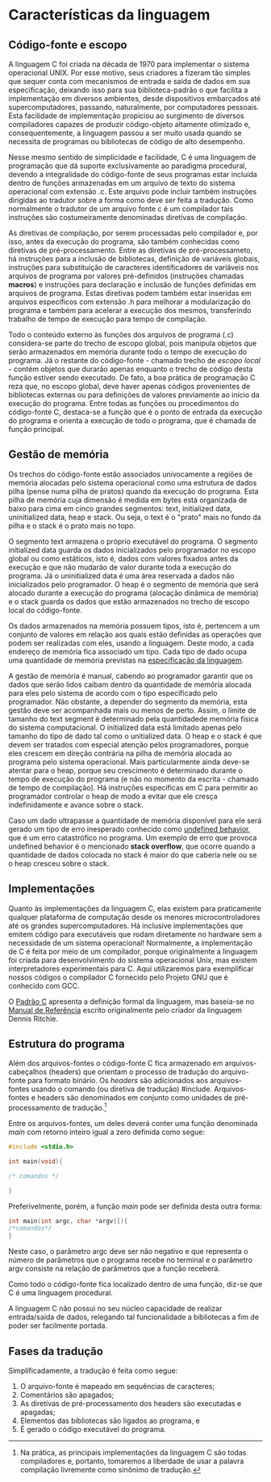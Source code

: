 # Características da linguagem

## Código-fonte e escopo

A linguagem C foi criada na década de 1970 para implementar o sistema operacional UNIX. Por esse motivo, seus criadores a fizeram tão simples que sequer conta com mecanismos de entrada e saída de dados em sua especificação, deixando isso para sua biblioteca-padrão o que facilita a implementação em diversos ambientes, desde dispositivos embarcados até supercomputadores, passando, naturalmente, por computadores pessoais. Esta facilidade de implementação propiciou ao surgimento de diversos compiladores capazes de produzir código-objeto altamente otimizado e, consequentemente, a linguagem passou a ser muito usada quando se necessita de programas ou bibliotecas de código de alto desempenho.

Nesse mesmo sentido de simplicidade e facilidade, C é uma linguagem de programação que dá suporte exclusivamente ao paradigma procedural, devendo a integralidade do código-fonte de seus programas estar incluída dentro de funções armazenadas em um arquivo de texto do sistema operacional com extensão .c.  Este arquivo pode incluir também instruções dirigidas ao tradutor sobre a forma como deve ser feita a tradução.  Como normalmente o tradutor de um arquivo fonte c é um compilador tais instruções são costumeiramente denominadas diretivas de compilação.

As diretivas de compilação, por serem processadas pelo compilador e, por isso, antes da execução do programa, são também conhecidas como diretivas de pré-processamento. Entre as diretivas de pré-processameto, há instruções para a inclusão de bibliotecas, definição de variáveis globais, instruções para substituição de caracteres identificadores de variáveis nos arquivos de programa por valores pré-definidos (instruções chamadas **macros**) e instruções para declaração e inclusão de funções definidas em arquivos de programa. Estas diretivas podem também estar inseridas em arquivos específicos com extensão .h para melhorar a modularização do programa e também para acelerar a execução dos mesmos, transferindo trabalho de tempo de execução para tempo de compilação.

Todo o conteúdo externo às funções dos arquivos de programa (.c) considera-se parte do trecho de escopo global, pois manipula objetos que serão armazenados em memória durante todo o tempo de execução do programa.  Já o restante do código-fonte - chamado trecho de *escopo local* - contém objetos que durarão apenas enquanto o trecho de código desta função estiver sendo executado.  De fato, a boa prática de programação C reza que, no escopo global, deve haver apenas códigos provenientes de bibliotecas externas ou para definições de valores previamente ao início da execução do programa.   Entre todas as funções ou procedimentos do código-fonte C, destaca-se a função que é o ponto de entrada da execução do programa e orienta a execução de todo o programa, que é chamada de função principal.

## Gestão de memória

Os trechos do código-fonte estão associados univocamente a regiões de memória alocadas pelo sistema operacional como uma estrutura de dados pilha (pense numa pilha de pratos) quando da execução do programa.  Esta pilha de memória cuja dimensão é medida em bytes está organizada de baixo para cima em cinco grandes segmentos: text, initialized data, uninitialized data, heap e stack.  Ou seja, o text é o "prato" mais no fundo da pilha e o stack é o prato mais no topo.

O segmento text armazena o próprio executável do programa. O segmento initialized data guarda os dados inicializados pelo programador no escopo global ou como estáticos, isto é, dados com valores fixados antes da execução e que não mudarão de valor durante toda a execução do programa.  Já o uninitialized data é uma área reservada a dados não inicializados pelo programador.  O heap é o segmento de memória que será alocado durante a execução do programa (alocação dinâmica de memória) e o stack guarda os dados que estão armazenados no trecho de escopo local do código-fonte.

Os dados armazenados na memória possuem tipos, isto é, pertencem a um conjunto de valores em relação aos quais estão definidas as operações que podem ser realizadas com eles, usando a linguagem.  Deste modo, a cada endereço de
memória fica associado um tipo.  Cada tipo de dado ocupa uma quantidade de memória previstas na [especificação da linguagem](https://www.open-std.org/jtc1/sc22/wg14/www/docs/n1256.pdf).

A gestão de memória é manual, cabendo ao programador garantir que os dados que serão lidos caibam dentro da quantidade de memória alocada para eles pelo sistema de acordo com o tipo especificado pelo programador.  Não obstante, a depender do segmento da memória, esta gestão deve ser acompanhada mais ou menos de perto.  Assim, o limite de tamanho do text segment é determinado pela quantidadede memória física do sistema computacional.  O initialized data está limitado apenas pelo tamanho do tipo de dado tal como o unitialized data.  O heap e o stack é que devem ser tratados com especial atenção pelos programadores, porque eles crescem em direção contrária na pilha de memória alocada ao programa pelo sistema operacional.  Mais particularmente ainda deve-se atentar para o heap, porque seu crescimento é determinado durante o tempo de execução do programa (e não no momento da escrita - chamado de tempo de compilação).  Há instruções específicas em C para permitir ao programador controlar o heap de modo a evitar que ele cresça indefinidamente e avance sobre o stack.

Caso um dado ultrapasse a quantidade de memória disponível para ele será gerado um tipo de erro inesperado conhecido como [undefined behavior](https://en.wikipedia.org/wiki/Undefined_behavior), que é um erro catastrófico no programa.  Um exemplo de erro que provoca undefined behavior é o mencionado **stack overflow**, que ocorre quando a quantidade de dados colocada no stack é maior do que caberia nele ou se o heap cresceu sobre o stack.

## Implementações

Quanto às implementações da linguagem C, elas existem para praticamente qualquer plataforma de computação desde os menores microcontroladores até os grandes supercomputadores.  Há inclusive implementações que emitem código para executáveis que rodam diretamente no hardware sem a necessidade de um sistema operacional! Normalmente, a implementação de C é feita por meio de um compilador, porque originalmente a linguagem foi criada para desenvolvimento do sistema operacional Unix, mas existem interpretadores experimentais para C. Aqui utilizaremos para exemplificar nossos códigos o compilador C fornecido pelo Projeto GNU que é conhecido com GCC.

O [Padrão C](https://www.open-std.org/jtc1/sc22/wg14/www/docs/n1256.pdf)
apresenta a definição formal da linguagem, mas baseia-se no
[Manual de Referência](https://www.bell-labs.com/usr/dmr/www/cman.pdf)
escrito originalmente pelo criador da linguagem Dennis Ritchie.

## Estrutura do programa

Além dos arquivos-fontes o código-fonte C fica armazenado em arquivos-cabeçalhos
(headers) que orientam o processo de tradução do arquivo-fonte para formato
binário.  Os *headers* são adicionados aos arquivos-fontes usando o comando
(ou diretiva de tradução) #include.  Arquivos-fontes e headers são denominados
em conjunto como  unidades de pré-processamento de tradução.[^1]

Entre os arquivos-fontes, um deles deverá conter uma função denominada *main*
com retorno inteiro igual a zero definida como segue:

```c
#include <stdio.h>

int main(void){

/* comandos */

}
```

Preferivelmente, porém, a função *main* pode ser definida desta outra forma:

```c
int main(int argc, char *argv[]){
/*comandos*/
}
```

Neste caso, o parâmetro argc deve ser não negativo e que representa o número
de parâmetros que o programa recebe no terminal e o parâmetro argv consiste
na relação de parâmetros que a função receberá.

Como todo o código-fonte fica localizado dentro de uma função, diz-se que C
é uma linguagem procedural.

A linguagem C não possui no seu núcleo capacidade de realizar entrada/saída de
dados, relegando tal funcionalidade a bibliotecas a fim de poder ser
facilmente portada.

## Fases da tradução

Simplificadamente, a tradução é feita como segue:

1. O arquivo-fonte é mapeado em sequências de caracteres;
2. Comentários são apagados;
3. As diretivas de pré-processamento dos headers são executadas e apagadas;
4. Elementos das bibliotecas são ligados ao programa, e
5. É gerado o código executável do programa.

[^1]: Na prática, as principais implementações da linguagem C são todas
compiladores e, portanto, tomaremos a liberdade de usar a palavra
compilação livremente como sinônimo de tradução.
